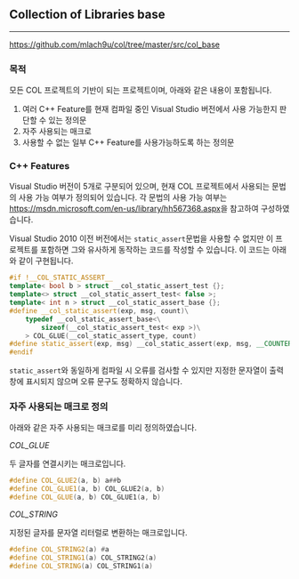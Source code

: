 
## Collection of Libraries base

---
<https://github.com/mlach9u/col/tree/master/src/col_base>

### 목적

모든 COL 프로젝트의 기반이 되는 프로젝트이며, 아래와 같은 내용이 포함됩니다.

1. 여러 C++ Feature를 현재 컴파일 중인 Visual Studio 버전에서 사용 가능한지 판단할 수 있는 정의문
2. 자주 사용되는 매크로
3. 사용할 수 없는 일부 C++ Feature를 사용가능하도록 하는 정의문

### C++ Features

Visual Studio 버전이 5개로 구분되어 있으며, 현재 COL 프로젝트에서 사용되는 문법의 사용 가능 여부가 정의되어 있습니다. 각 문법의 사용 가능 여부는 <https://msdn.microsoft.com/en-us/library/hh567368.aspx>을 참고하여 구성하였습니다.

Visual Studio 2010 이전 버전에서는 `static_assert`문법을 사용할 수 없지만 이 프로젝트를 포함하면 그와 유사하게 동작하는 코드를 작성할 수 있습니다. 이 코드는 아래와 같이 구현됩니다.

```cpp
#if !__COL_STATIC_ASSERT__
template< bool b > struct __col_static_assert_test {};
template<> struct __col_static_assert_test< false >;
template< int n > struct __col_static_assert_base {};
#define __col_static_assert(exp, msg, count)\
	typedef __col_static_assert_base<\
		sizeof(__col_static_assert_test< exp >)\
	> COL_GLUE(__col_static_assert_type, count)
#define static_assert(exp, msg) __col_static_assert(exp, msg, __COUNTER__)
#endif
```

`static_assert`와 동일하게 컴파일 시 오류를 검사할 수 있지만 지정한 문자열이 출력창에 표시되지 않으며 오류 문구도 정확하지 않습니다.

### 자주 사용되는 매크로 정의

아래와 같은 자주 사용되는 매크로를 미리 정의하였습니다.

*COL_GLUE*

두 글자를 연결시키는 매크로입니다.

```cpp
#define COL_GLUE2(a, b) a##b
#define COL_GLUE1(a, b) COL_GLUE2(a, b)
#define COL_GLUE(a, b) COL_GLUE1(a, b)
```

*COL_STRING*

지정된 글자를 문자열 리터럴로 변환하는 매크로입니다.

```cpp
#define COL_STRING2(a) #a
#define COL_STRING1(a) COL_STRING2(a)
#define COL_STRING(a) COL_STRING1(a)
```
